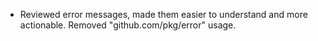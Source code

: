 - Reviewed error messages, made them easier to understand and more actionable. Removed "github.com/pkg/error" usage.